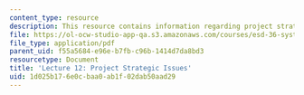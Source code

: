 ```yaml
---
content_type: resource
description: This resource contains information regarding project strategic issues.
file: https://ol-ocw-studio-app-qa.s3.amazonaws.com/courses/esd-36-system-project-management-fall-2012/1d025b176e0cbaa0ab1f02dab50aad29_MITESD_36F12_Lec12.pdf
file_type: application/pdf
parent_uid: f55a5684-e96e-b7fb-c96b-1414d7da8bd3
resourcetype: Document
title: 'Lecture 12: Project Strategic Issues'
uid: 1d025b17-6e0c-baa0-ab1f-02dab50aad29
---
```

